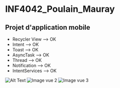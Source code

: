 # INF4042_Poulain_Mauray
## Projet d'application mobile

- Recycler View --> OK
- Intent --> OK
- Toast --> OK
- AsyncTask --> OK 
- Thread --> OK
- Notification --> OK
- IntentServices --> OK 

![Alt Text](https://github.com/maxpoulain/INF4042_Poulain_Mauray/tree/master/images/vue1.png)
![Image vue 2](https://github.com/maxpoulain/INF4042_Poulain_Mauray/tree/master/images/vue2.png)
![Image vue 3](https://github.com/maxpoulain/INF4042_Poulain_Mauray/tree/master/images/vue3.png)
